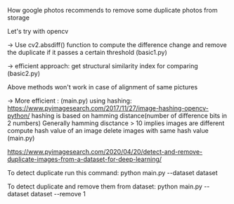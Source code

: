 How google photos recommends to remove some duplicate photos from storage

Let's try with opencv

-> Use cv2.absdiff() function to compute the difference change
and remove the duplicate if it passes a certain threshold
(basic1.py)

-> efficient approach: get structural similarity index for comparing
(basic2.py)

Above methods won't work in case of alignment of same pictures 


-> More efficient : (main.py)
using hashing: https://www.pyimagesearch.com/2017/11/27/image-hashing-opencv-python/
hashing is based on hamming distance(number of difference bits in 2 numbers)
Generally hamming disctance > 10 implies images are different
compute hash value of an image 
delete images with same hash value
(main.py)

https://www.pyimagesearch.com/2020/04/20/detect-and-remove-duplicate-images-from-a-dataset-for-deep-learning/

To detect duplicate run this command:
python main.py --dataset dataset

To detect duplicate and remove them from dataset:
python main.py --dataset dataset --remove 1
